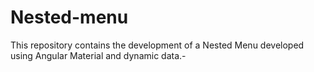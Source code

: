 # Nested-menu
This repository contains the development of a Nested Menu developed using Angular Material and dynamic data.-
